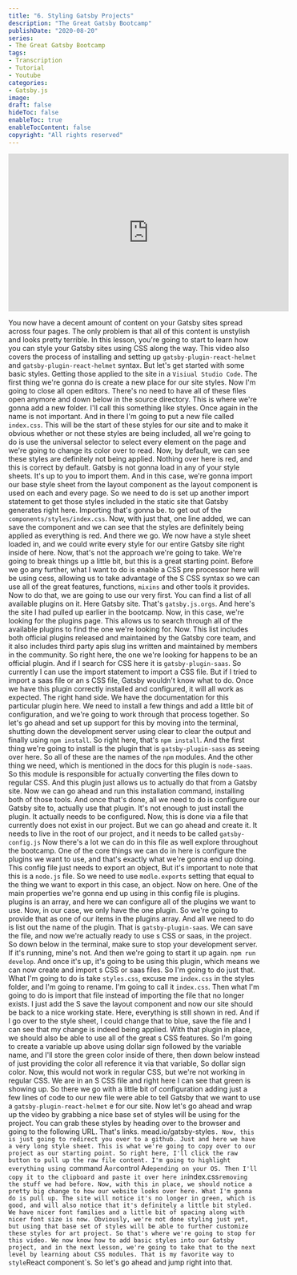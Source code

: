 ```yaml
---
title: "6. Styling Gatsby Projects"
description: "The Great Gatsby Bootcamp"
publishDate: "2020-08-20"
series:
- The Great Gatsby Bootcamp
tags: 
- Transcription
- Tutorial
- Youtube
categories: 
- Gatsby.js
image:
draft: false
hideToc: false
enableToc: true
enableTocContent: false
copyright: "All rights reserved"
---
```


<iframe width="560" height="315" src="https://www.youtube.com/embed/8t0vNu2fCCM?start=3373" frameborder="0" allow="accelerometer; autoplay; encrypted-media; gyroscope; picture-in-picture" allowfullscreen></iframe>

You now have a decent amount of content on your Gatsby sites spread across four pages.
The only problem is that all of this content is unstylish and looks pretty terrible.
In this lesson, you're going to start to learn how you can style your Gatsby sites using CSS along the way.
This video also covers the process of installing and setting up `gatsby-plugin-react-helmet` and `gatsby-plugin-react-helmet` syntax.
But let's get started with some basic styles.
Getting those applied to the site in a `Visiual Studio Code`.
The first thing we're gonna do is create a new place for our site styles.
Now I'm going to close all open editors.
There's no need to have all of these files open anymore and down below in the source directory.
This is where we're gonna add a new folder.
I'll call this something like styles.
Once again in the name is not important.
And in there I'm going to put a new file called `index.css`.
This will be the start of these styles for our site and to make it obvious whether or not these styles are being included, all we're going to do is use the universal selector to select every element on the page and we're going to change its color over to read.
Now, by default, we can see these styles are definitely not being applied.
Nothing over here is red, and this is correct by default.
Gatsby is not gonna load in any of your style sheets.
It's up to you to import them.
And in this case, we're gonna import our base style sheet from the layout component as the layout component is used on each and every page.
So we need to do is set up another import statement to get those styles included in the static site that Gatsby generates right here.
Importing that's gonna be.
to get out of the `components/styles/index.css`.
Now, with just that, one line added, we can save the component and we can see that the styles are definitely being applied as everything is red.
And there we go.
We now have a style sheet loaded in, and we could write every style for our entire Gatsby site right inside of here.
Now, that's not the approach we're going to take.
We're going to break things up a little bit, but this is a great starting point.
Before we go any further, what I want to do is enable a CSS pre processor here will be using cess, allowing us to take advantage of the S CSS syntax so we can use all of the great features, functions, `mixins` and other tools it provides.
Now to do that, we are going to use our very first.
You can find a list of all available plugins on it.
Here Gatsby site.
That's `gatsby.js.orgs`.
And here's the site I had pulled up earlier in the bootcamp.
Now, in this case, we're looking for the plugins page.
This allows us to search through all of the available plugins to find the one we're looking for.
Now.
This list includes both official plugins released and maintained by the Gatsby core team, and it also includes third party apis slug ins written and maintained by members in the community.
So right here, the one we're looking for happens to be an official plugin.
And if I search for CSS here it is `gatsby-plugin-saas`.
So currently I can use the import statement to import a CSS file.
But if I tried to import a saas file or an s CSS file, Gatsby wouldn't know what to do.
Once we have this plugin correctly installed and configured, it will all work as expected.
The right hand side.
We have the documentation for this particular plugin here.
We need to install a few things and add a little bit of configuration, and we're going to work through that process together.
So let's go ahead and set up support for this by moving into the terminal, shutting down the development server using clear to clear the output and finally using `npm install`.
So right here, that's `npm install`.
And the first thing we're going to install is the plugin that is `gatsby-plugin-sass` as seeing over here.
So all of these are the names of the `npm` modules.
And the other thing we need, which is mentioned in the docs for this plugin is `node-saas`.
So this module is responsible for actually converting the files down to regular CSS.
And this plugin just allows us to actually do that from a Gatsby site.
Now we can go ahead and run this installation command, installing both of those tools.
And once that's done, all we need to do is configure our Gatsby site to, actually use that plugin.
It's not enough to just install the plugin.
It actually needs to be configured.
Now, this is done via a file that currently does not exist in our project.
But we can go ahead and create it.
It needs to live in the root of our project, and it needs to be called `gatsby-config.js` Now there's a lot we can do in this file as well explore throughout the bootcamp.
One of the core things we can do in here is configure the plugins we want to use, and that's exactly what we're gonna end up doing.
This config file just needs to export an object, But it's important to note that this is a `node.js` file.
So we need to use `modle.exports` setting that equal to the thing we want to export in this case, an object.
Now on here.
One of the main properties we're gonna end up using in this config file is plugins.
plugins is an array, and here we can configure all of the plugins we want to use.
Now, in our case, we only have the one plugin.
So we're going to provide that as one of our items in the plugins array.
And all we need to do is list out the name of the plugin.
That is `gatsby-plugin-saas`.
We can save the file, and now we're actually ready to use s CSS or saas, in the project.
So down below in the terminal, make sure to stop your development server.
If it's running, mine's not.
And then we're going to start it up again.
`npm run develop`.
And once it's up, it's going to be using this plugin, which means we can now create and import s CSS or saas files.
So I'm going to do just that.
What I'm going to do is take `styles.css`, excuse me `index.css` in the styles folder, and I'm going to rename.
I'm going to call it `index.css`.
Then what I'm going to do is import that file instead of importing the file that no longer exists.
I just add the S save the layout component and now our site should be back to a nice working state.
Here, everything is still shown in red.
And if I go over to the style sheet, I could change that to blue, save the file and I can see that my change is indeed being applied.
With that plugin in place, we should also be able to use all of the great s CSS features.
So I'm going to create a variable up above using dollar sign followed by the variable name, and I'll store the green color inside of there, then down below instead of just providing the color all reference it via that variable, So dollar sign color.
Now, this would not work in regular CSS, but we're not working in regular CSS.
We are in an S CSS file and right here I can see that green is showing up.
So there we go with a little bit of configuration adding just a few lines of code to our new file were able to tell Gatsby that we want to use a `gatsby-plugin-react-helmet` e for our site.
Now let's go ahead and wrap up the video by grabbing a nice base set of styles will be using for the project.
You can grab these styles by heading over to the browser and going to the following URL.
That's links.
mead.io/gatsby-styles`.
Now, this is just going to redirect you over to a github.
Just and here we have a very long style sheet.
This is what we're going to copy over to our project as our starting point.
So right here, I'll click the raw button to pull up the raw file content.
I'm going to highlight everything using `command A` or `control A` depending on your OS.
Then I'll copy it to the clipboard and paste it over here in `index.css` removing the stuff we had before.
Now, with this in place, we should notice a pretty big change to how our website looks over here.
What I'm gonna do is pull up.
The site will notice it's no longer in green, which is good, and will also notice that it's definitely a little bit styled.
We have nicer font families and a little bit of spacing along with nicer font size is now.
Obviously, we're not done styling just yet, but using that base set of styles will be able to further customize these styles for art project.
So that's where we're going to stop for this video.
We now know how to add basic styles into our Gatsby project, and in the next lesson, we're going to take that to the next level by learning about CSS modules.
That is my favorite way to style `React component`s.
So let's go ahead and jump right into that.
